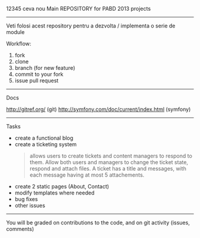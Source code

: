 
12345
ceva nou
Main REPOSITORY for PABD 2013 projects

----

Veti folosi acest repository pentru a dezvolta / implementa o serie de module

Workflow:
1. fork
2. clone
3. branch (for new feature)
4. commit to your fork
5. issue pull request

----

Docs

http://gitref.org/ (git)
http://symfony.com/doc/current/index.html (symfony)


----

Tasks

- create a functional blog
- create a ticketing system
	> allows users to create tickets and content managers to respond to them. 
	> Allow both users and managers to change the ticket state, respond and attach files.
	> A ticket has a title and messages, with each message having at most 5 attachements. 
- create 2 static pages (About, Contact)
- modify templates where needed
- bug fixes
- other issues

---
You will be graded on contributions to the code, and on git activity (issues, comments)




